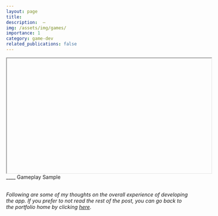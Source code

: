```yaml
---
layout: page
title: 
description:  — 
img: /assets/img/games/
importance: 1
category: game-dev
related_publications: false
---
```




<div class="row">
    <div class="col-sm mt-3 mt-md-0 embed-responsive embed-responsive-16by9 center-block">
        <iframe width="560" height="315" src="" title="____ Gameplay Sample" allowfullscreen></iframe>
    </div>
</div>
<div class="caption">
    ____ Gameplay Sample
</div>

<br/>

*Following are some of my thoughts on the overall experience of developing the app. If you prefer to not read the rest of the post, you can go back to the portfolio home by clicking [here](/projects).*

